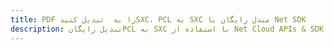 ---title: PDF را به  تبدیل کنیدSXC، PCL به SXC مبدل رایگان یا Net SDKdescription: تبدیل رایگانPCL به SXC با استفاده از Net Cloud APIs & SDK همچنین اسناد PDF را در Cloud ایجاد، ویرایش و رندر کنید.---